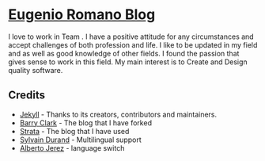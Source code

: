 # [Eugenio Romano Blog](http://eromano.github.io/)

I love to work in Team . I have a positive attitude for any circumstances and  accept challenges of both profession and life.
I like to be updated in my field and as well as good knowledge of other fields.
I found the passion that gives sense to work in this field. My main interest is to Create and Design quality software.

## Credits

- [Jekyll](https://github.com/jekyll/jekyll) - Thanks to its creators, contributors and maintainers.
- [Barry Clark](https://github.com/barryclark/jekyll-now) - The blog that I have forked
- [Strata](http://html5up.net/uploads/demos/strata/)  - The blog that I have used
- [Sylvain Durand](https://github.com/sylvaindurand/sylvaindurand.org)  - Multilingual support
- [Alberto Jerez](https://github.com/ajerez) - language switch
